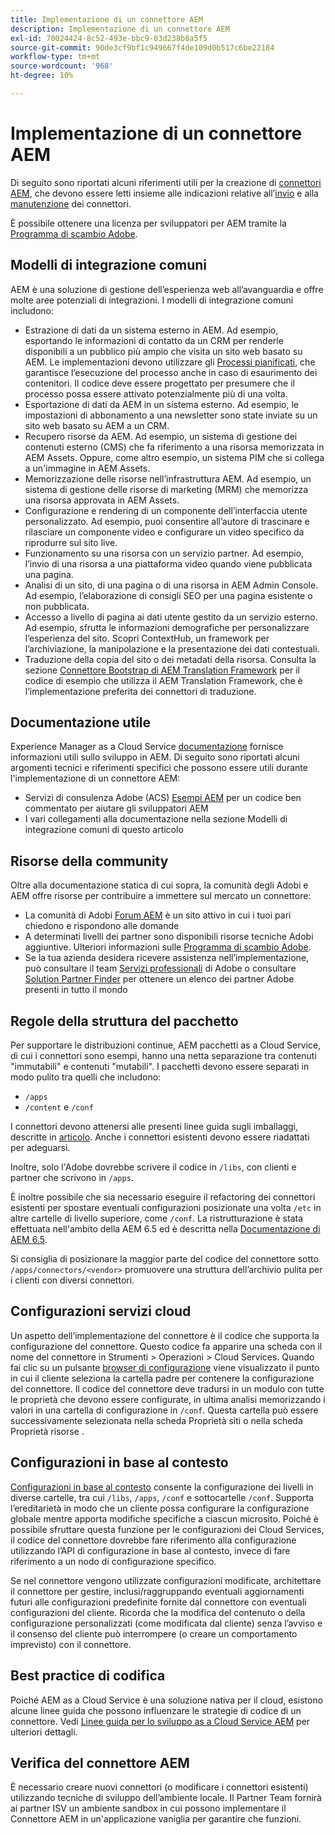 ```yaml
---
title: Implementazione di un connettore AEM
description: Implementazione di un connettore AEM
exl-id: 70024424-8c52-493e-bbc9-03d238b8a5f5
source-git-commit: 90de3cf9bf1c949667f4de109d0b517c6be22184
workflow-type: tm+mt
source-wordcount: '968'
ht-degree: 10%

---
```


Implementazione di un connettore AEM
=============================

Di seguito sono riportati alcuni riferimenti utili per la creazione di [connettori AEM](https://www.adobe.io/apis/experiencecloud/aem/aemconnectors.html), che devono essere letti insieme alle indicazioni relative all’[invio](submit.md) e alla [manutenzione](maintain.md) dei connettori.

È possibile ottenere una licenza per sviluppatori per AEM tramite la [Programma di scambio Adobe](https://partners.adobe.com/exchangeprogram/experiencecloud).

Modelli di integrazione comuni
---------------------------

AEM è una soluzione di gestione dell’esperienza web all’avanguardia e offre molte aree potenziali di integrazioni. I modelli di integrazione comuni includono:

* Estrazione di dati da un sistema esterno in AEM. Ad esempio, esportando le informazioni di contatto da un CRM per renderle disponibili a un pubblico più ampio che visita un sito web basato su AEM.  Le implementazioni devono utilizzare gli [Processi pianificati](https://sling.apache.org/documentation/bundles/apache-sling-eventing-and-job-handling.html#scheduled-jobs), che garantisce l’esecuzione del processo anche in caso di esaurimento dei contenitori. Il codice deve essere progettato per presumere che il processo possa essere attivato potenzialmente più di una volta.
* Esportazione di dati da AEM in un sistema esterno. Ad esempio, le impostazioni di abbonamento a una newsletter sono state inviate su un sito web basato su AEM a un CRM.
* Recupero risorse da AEM. Ad esempio, un sistema di gestione dei contenuti esterno (CMS) che fa riferimento a una risorsa memorizzata in AEM Assets. Oppure, come altro esempio, un sistema PIM che si collega a un&#39;immagine in AEM Assets.
* Memorizzazione delle risorse nell’infrastruttura AEM. Ad esempio, un sistema di gestione delle risorse di marketing (MRM) che memorizza una risorsa approvata in AEM Assets.
* Configurazione e rendering di un componente dell’interfaccia utente personalizzato. Ad esempio, puoi consentire all’autore di trascinare e rilasciare un componente video e configurare un video specifico da riprodurre sul sito live.
* Funzionamento su una risorsa con un servizio partner. Ad esempio, l’invio di una risorsa a una piattaforma video quando viene pubblicata una pagina.
* Analisi di un sito, di una pagina o di una risorsa in AEM Admin Console. Ad esempio, l’elaborazione di consigli SEO per una pagina esistente o non pubblicata.
* Accesso a livello di pagina ai dati utente gestito da un servizio esterno. Ad esempio, sfrutta le informazioni demografiche per personalizzare l’esperienza del sito. Scopri ContextHub, un framework per l’archiviazione, la manipolazione e la presentazione dei dati contestuali.
* Traduzione della copia del sito o dei metadati della risorsa. Consulta la sezione [Connettore Bootstrap di AEM Translation Framework](https://github.com/Adobe-Marketing-Cloud/aem-translation-framework-bootstrap-connector) per il codice di esempio che utilizza il AEM Translation Framework, che è l’implementazione preferita dei connettori di traduzione.


Documentazione utile
--------------------

Experience Manager as a Cloud Service [documentazione](../overview/introduction.md) fornisce informazioni utili sullo sviluppo in AEM. Di seguito sono riportati alcuni argomenti tecnici e riferimenti specifici che possono essere utili durante l&#39;implementazione di un connettore AEM:

* Servizi di consulenza Adobe (ACS) [Esempi AEM](http://adobe-consulting-services.github.io/acs-aem-samples/) per un codice ben commentato per aiutare gli sviluppatori AEM
* I vari collegamenti alla documentazione nella sezione Modelli di integrazione comuni di questo articolo

Risorse della community
--------------------

Oltre alla documentazione statica di cui sopra, la comunità degli Adobi e AEM offre risorse per contribuire a immettere sul mercato un connettore:

* La comunità di Adobi [Forum AEM](http://help-forums.adobe.com/content/adobeforums/en/experience-manager-forum/adobe-experience-manager.html) è un sito attivo in cui i tuoi pari chiedono e rispondono alle domande
* A determinati livelli dei partner sono disponibili risorse tecniche Adobi aggiuntive. Ulteriori informazioni sulle [Programma di scambio Adobe](https://partners.adobe.com/exchangeprogram/experiencecloud).
* Se la tua azienda desidera ricevere assistenza nell’implementazione, può consultare il team [Servizi professionali](http://www.adobe.com/it/experience-cloud/consulting-services.html) di Adobe o consultare [Solution Partner Finder](https://solutionpartners.adobe.com/home/partnerFinder.html) per ottenere un elenco dei partner Adobe presenti in tutto il mondo

Regole della struttura del pacchetto
-----------------------

Per supportare le distribuzioni continue, AEM pacchetti as a Cloud Service, di cui i connettori sono esempi, hanno una netta separazione tra contenuti &quot;immutabili&quot; e contenuti &quot;mutabili&quot;. I pacchetti devono essere separati in modo pulito tra quelli che includono:

* `/apps`
* `/content` e `/conf`

I connettori devono attenersi alle presenti linee guida sugli imballaggi, descritte in [articolo](/help/implementing/developing/introduction/aem-project-content-package-structure.md). Anche i connettori esistenti devono essere riadattati per adeguarsi.

Inoltre, solo l&#39;Adobe dovrebbe scrivere il codice in `/libs`, con clienti e partner che scrivono in `/apps`.

È inoltre possibile che sia necessario eseguire il refactoring dei connettori esistenti per spostare eventuali configurazioni posizionate una volta `/etc` in altre cartelle di livello superiore, come `/conf`. La ristrutturazione è stata effettuata nell&#39;ambito della AEM 6.5 ed è descritta nella [Documentazione di AEM 6.5](https://experienceleague.adobe.com/docs/experience-manager-65/deploying/restructuring/repository-restructuring.html?lang=it).

Si consiglia di posizionare la maggior parte del codice del connettore sotto `/apps/connectors/<vendor>` promuovere una struttura dell’archivio pulita per i clienti con diversi connettori.

Configurazioni servizi cloud
-----------------------------

Un aspetto dell’implementazione del connettore è il codice che supporta la configurazione del connettore. Questo codice fa apparire una scheda con il nome del connettore in Strumenti > Operazioni > Cloud Services. Quando fai clic su un pulsante [browser di configurazione](/help/implementing/developing/introduction/configurations.md#using-configuration-browser) viene visualizzato il punto in cui il cliente seleziona la cartella padre per contenere la configurazione del connettore. Il codice del connettore deve tradursi in un modulo con tutte le proprietà che devono essere configurate, in ultima analisi memorizzando i valori in una cartella di configurazione in `/conf`. Questa cartella può essere successivamente selezionata nella scheda Proprietà siti o nella scheda Proprietà risorse .


Configurazioni in base al contesto
-----------------------------

[Configurazioni in base al contesto](https://sling.apache.org/documentation/bundles/context-aware-configuration/context-aware-configuration.html) consente la configurazione dei livelli in diverse cartelle, tra cui `/libs`, `/apps`, `/conf` e sottocartelle `/conf`. Supporta l’ereditarietà in modo che un cliente possa configurare la configurazione globale mentre apporta modifiche specifiche a ciascun microsito. Poiché è possibile sfruttare questa funzione per le configurazioni dei Cloud Services, il codice del connettore dovrebbe fare riferimento alla configurazione utilizzando l’API di configurazione in base al contesto, invece di fare riferimento a un nodo di configurazione specifico.

Se nel connettore vengono utilizzate configurazioni modificate, architettare il connettore per gestire, inclusi/raggruppando eventuali aggiornamenti futuri alle configurazioni predefinite fornite dal connettore con eventuali configurazioni del cliente. Ricorda che la modifica del contenuto o della configurazione personalizzati (come modificata dal cliente) senza l’avviso e il consenso del cliente può interrompere (o creare un comportamento imprevisto) con il connettore.

Best practice di codifica
----------------------

Poiché AEM as a Cloud Service è una soluzione nativa per il cloud, esistono alcune linee guida che possono influenzare le strategie di codice di un connettore. Vedi [Linee guida per lo sviluppo as a Cloud Service AEM](/help/implementing/developing/introduction/development-guidelines.md) per ulteriori dettagli.

Verifica del connettore AEM
-------------------------

È necessario creare nuovi connettori (o modificare i connettori esistenti) utilizzando tecniche di sviluppo dell’ambiente locale. Il Partner Team fornirà ai partner ISV un ambiente sandbox in cui possono implementare il Connettore AEM in un&#39;applicazione vaniglia per garantire che funzioni.
